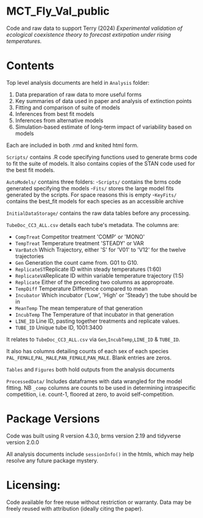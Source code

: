 # MCT_Fly_Val_public
 
Code and raw data to support Terry (2024) *Experimental validation of ecological coexistence theory to forecast extirpation under rising temperatures.*

# Contents

Top level analysis documents are held in `Analysis` folder:

1. Data preparation of raw data to more useful forms
2. Key summaries of data used in paper and analysis of extinction points
3. Fitting and comparison of suite of models
4. Inferences from best fit models
5. Inferences from alternative models
6. Simulation-based estimate of long-term impact of variability based on models

Each are included in both .rmd and knited html form. 

`Scripts/` contains .R code specifying functions used to generate brms code to fit the suite of models. It also contains copies of the STAN code used for the best fit models. 


`AutoModels/` contains three folders:
-`Scripts/` contains the brms code generated specifying the models
-`Fits/` stores the large model fits generated by the scripts. For space reasons this is empty
-`KeyFits/` contains the best_fit models for each species as an accessible archive

`InitialDataStorage/` contains the raw data tables before any processing. 

`TubeDoc_CC3_ALL.csv` details each tube's metadata. The columns are:

- `CompTreat`  Competitor treatment 'COMP' or 'MONO'
- `TempTreat`  Temperature treatment 'STEADY' or VAR
- `VarBatch`   Which Trajectory, either 'S' for 'V01' to 'V12' for the twelve trajectories
- `Gen`        Generation the count came from. G01 to G10. 
- `ReplicateST`Replicate ID within steady temperatures (1:60)
- `ReplicateVA`Replicate ID within variable temperature trajectory (1:5)
- `Replicate`  Either of the preceding two columns as approproate. 
- `TempDiff`   Temperature Difference compared to mean
- `Incubator`  Which incubator ('Low', 'High' or 'Steady') the tube should be in 
- `MeanTemp`   The mean temperature of that generation
- `IncubTemp`  The Temperature of that incubator in that generation
- `LINE_ID`    Line ID, pasting together treatments and replicate values. 
- `TUBE_ID`    Unique tube ID, 1001:3400

It relates to `TubeDoc_CC3_ALL.csv` via `Gen`,`IncubTemp`,`LINE_ID` & `TUBE_ID`. 

It also has columns detailing counts of each sex of each species `PAL_FEMALE`,`PAL_MALE`,`PAN_FEMALE`,`PAN_MALE`. Blank entries are zeros. 

`Tables` and `Figures` both hold outputs from the analysis documents

`ProcessedData/` Includes dataframes with data wrangled for the model fitting. NB `_comp` columns are counts to be used in determining intraspecific competition, i.e. count-1, floored at zero, to avoid self-competition.  

# Package Versions

Code was built using R version 4.3.0, brms version 2.19 and tidyverse version 2.0.0

All analysis documents include `sessionInfo()` in the htmls, which may help resolve any future package mystery.

# Licensing:
Code available for free reuse without restriction or warranty.
Data may be freely reused with attribution (ideally citing the paper). 
